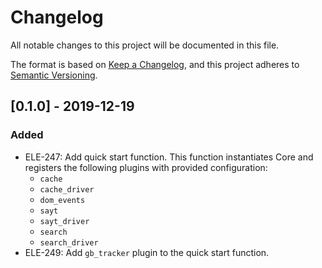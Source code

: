 # Changelog
All notable changes to this project will be documented in this file.

The format is based on [Keep a Changelog](https://keepachangelog.com/en/1.0.0/),
and this project adheres to [Semantic Versioning](https://semver.org/spec/v2.0.0.html).

## [0.1.0] - 2019-12-19
### Added
- ELE-247: Add quick start function. This function instantiates Core
  and registers the following plugins with provided configuration:
  - `cache`
  - `cache_driver`
  - `dom_events`
  - `sayt`
  - `sayt_driver`
  - `search`
  - `search_driver`
- ELE-249: Add `gb_tracker` plugin to the quick start function.

